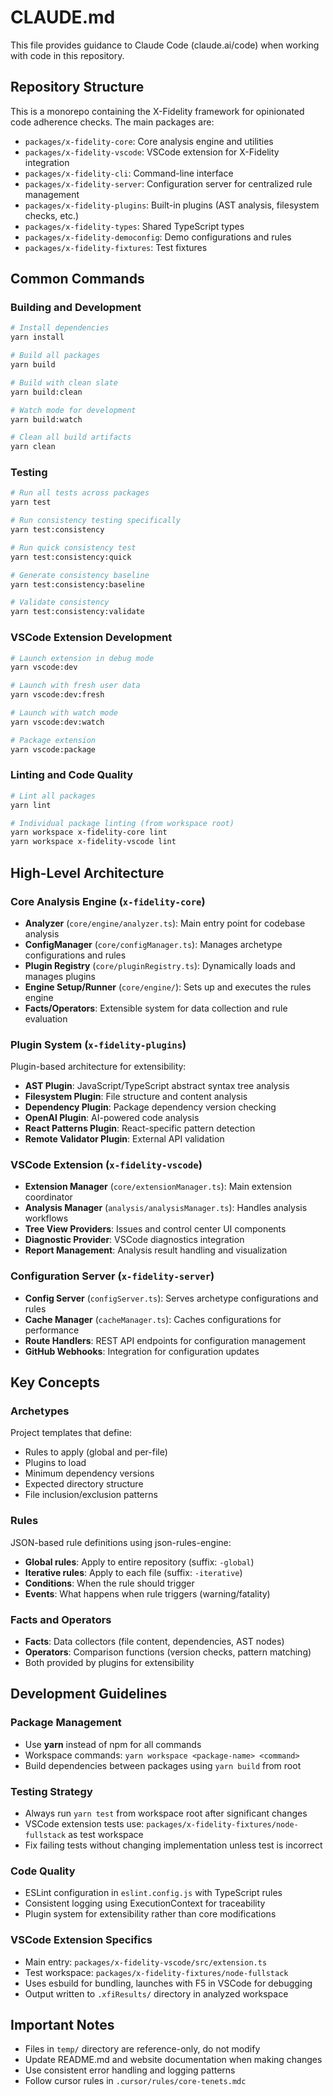 # CLAUDE.md

This file provides guidance to Claude Code (claude.ai/code) when working with code in this repository.

## Repository Structure

This is a monorepo containing the X-Fidelity framework for opinionated code adherence checks. The main packages are:

- `packages/x-fidelity-core`: Core analysis engine and utilities 
- `packages/x-fidelity-vscode`: VSCode extension for X-Fidelity integration
- `packages/x-fidelity-cli`: Command-line interface
- `packages/x-fidelity-server`: Configuration server for centralized rule management
- `packages/x-fidelity-plugins`: Built-in plugins (AST analysis, filesystem checks, etc.)
- `packages/x-fidelity-types`: Shared TypeScript types
- `packages/x-fidelity-democonfig`: Demo configurations and rules
- `packages/x-fidelity-fixtures`: Test fixtures

## Common Commands

### Building and Development
```bash
# Install dependencies
yarn install

# Build all packages
yarn build

# Build with clean slate
yarn build:clean

# Watch mode for development
yarn build:watch

# Clean all build artifacts
yarn clean
```

### Testing
```bash
# Run all tests across packages
yarn test

# Run consistency testing specifically
yarn test:consistency

# Run quick consistency test
yarn test:consistency:quick

# Generate consistency baseline
yarn test:consistency:baseline

# Validate consistency
yarn test:consistency:validate
```

### VSCode Extension Development
```bash
# Launch extension in debug mode
yarn vscode:dev

# Launch with fresh user data
yarn vscode:dev:fresh

# Launch with watch mode
yarn vscode:dev:watch

# Package extension
yarn vscode:package
```

### Linting and Code Quality
```bash
# Lint all packages
yarn lint

# Individual package linting (from workspace root)
yarn workspace x-fidelity-core lint
yarn workspace x-fidelity-vscode lint
```

## High-Level Architecture

### Core Analysis Engine (`x-fidelity-core`)
- **Analyzer** (`core/engine/analyzer.ts`): Main entry point for codebase analysis
- **ConfigManager** (`core/configManager.ts`): Manages archetype configurations and rules
- **Plugin Registry** (`core/pluginRegistry.ts`): Dynamically loads and manages plugins
- **Engine Setup/Runner** (`core/engine/`): Sets up and executes the rules engine
- **Facts/Operators**: Extensible system for data collection and rule evaluation

### Plugin System (`x-fidelity-plugins`)
Plugin-based architecture for extensibility:
- **AST Plugin**: JavaScript/TypeScript abstract syntax tree analysis
- **Filesystem Plugin**: File structure and content analysis
- **Dependency Plugin**: Package dependency version checking
- **OpenAI Plugin**: AI-powered code analysis
- **React Patterns Plugin**: React-specific pattern detection
- **Remote Validator Plugin**: External API validation

### VSCode Extension (`x-fidelity-vscode`)
- **Extension Manager** (`core/extensionManager.ts`): Main extension coordinator
- **Analysis Manager** (`analysis/analysisManager.ts`): Handles analysis workflows
- **Tree View Providers**: Issues and control center UI components
- **Diagnostic Provider**: VSCode diagnostics integration
- **Report Management**: Analysis result handling and visualization

### Configuration Server (`x-fidelity-server`)
- **Config Server** (`configServer.ts`): Serves archetype configurations and rules
- **Cache Manager** (`cacheManager.ts`): Caches configurations for performance
- **Route Handlers**: REST API endpoints for configuration management
- **GitHub Webhooks**: Integration for configuration updates

## Key Concepts

### Archetypes
Project templates that define:
- Rules to apply (global and per-file)
- Plugins to load
- Minimum dependency versions
- Expected directory structure
- File inclusion/exclusion patterns

### Rules
JSON-based rule definitions using json-rules-engine:
- **Global rules**: Apply to entire repository (suffix: `-global`)
- **Iterative rules**: Apply to each file (suffix: `-iterative`)
- **Conditions**: When the rule should trigger
- **Events**: What happens when rule triggers (warning/fatality)

### Facts and Operators
- **Facts**: Data collectors (file content, dependencies, AST nodes)
- **Operators**: Comparison functions (version checks, pattern matching)
- Both provided by plugins for extensibility

## Development Guidelines

### Package Management
- Use **yarn** instead of npm for all commands
- Workspace commands: `yarn workspace <package-name> <command>`
- Build dependencies between packages using `yarn build` from root

### Testing Strategy
- Always run `yarn test` from workspace root after significant changes
- VSCode extension tests use: `packages/x-fidelity-fixtures/node-fullstack` as test workspace
- Fix failing tests without changing implementation unless test is incorrect

### Code Quality
- ESLint configuration in `eslint.config.js` with TypeScript rules
- Consistent logging using ExecutionContext for traceability
- Plugin system for extensibility rather than core modifications

### VSCode Extension Specifics
- Main entry: `packages/x-fidelity-vscode/src/extension.ts`
- Test workspace: `packages/x-fidelity-fixtures/node-fullstack`
- Uses esbuild for bundling, launches with F5 in VSCode for debugging
- Output written to `.xfiResults/` directory in analyzed workspace

## Important Notes

- Files in `temp/` directory are reference-only, do not modify
- Update README.md and website documentation when making changes
- Use consistent error handling and logging patterns
- Follow cursor rules in `.cursor/rules/core-tenets.mdc`
